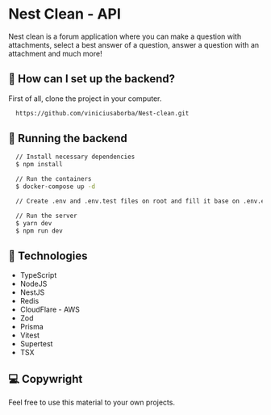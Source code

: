 
# Nest Clean - API

Nest clean is a forum application where you can make a question with attachments, select a best answer of a question, answer a question with an attachment and much more!

##  🚀 How can I set up the backend?

First of all, clone the project in your computer.

```bash
  https://github.com/viniciusaborba/Nest-clean.git
```

## 💫 Running the backend

```bash
  // Install necessary dependencies
  $ npm install

  // Run the containers
  $ docker-compose up -d

  // Create .env and .env.test files on root and fill it base on .env.example and .env.test.example

  // Run the server
  $ yarn dev
  $ npm run dev
```
    
## 🚀 Technologies

- TypeScript
- NodeJS
- NestJS
- Redis
- CloudFlare - AWS
- Zod
- Prisma
- Vitest
- Supertest
- TSX

## 💻 Copywright

Feel free to use this material to your own projects.

